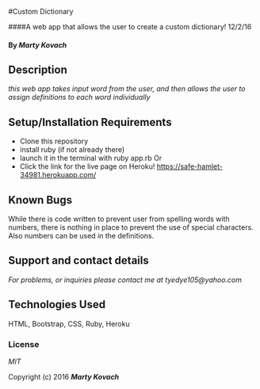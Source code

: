 
#Custom Dictionary

####A web app that allows the user to create a custom dictionary! 12/2/16

#### By _Marty Kovach_

## Description

_this web app takes input word from the user, and then allows the user to assign definitions to each word individually_


## Setup/Installation Requirements

* Clone this repository
* install ruby (if not already there)
* launch it in the terminal with ruby app.rb
    Or
* Click the link for the live page on Heroku!
https://safe-hamlet-34981.herokuapp.com/



## Known Bugs

While there is code written to prevent user from spelling words with numbers, there is nothing in place to prevent the use of special characters.
Also numbers can be used in the definitions.

## Support and contact details

_For problems, or inquiries please contact me at tyedye105@yahoo.com_

## Technologies Used
HTML, Bootstrap, CSS, Ruby, Heroku

### License

*MIT*

Copyright (c) 2016 **_Marty Kovach_**
